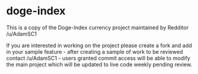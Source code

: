 doge-index
==========

This is a copy of the Doge-Index currency project maintained by Redditor /u/AdamSC1

If you are interested in working on the project please create a fork and add in your sample feature - after creating a sample of work to be reviewed contact /u/AdamSC1 - users granted commit access will  be able to modify the main project which will be updated to live code weekly pending review.
